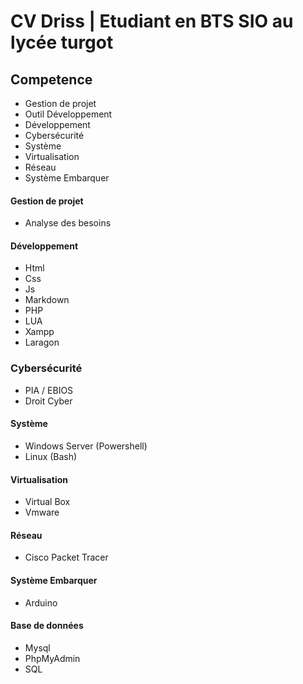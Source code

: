 # CV Driss | Etudiant en BTS SIO au lycée turgot
## Competence 
- Gestion de projet
- Outil Développement
- Développement 
- Cybersécurité
- Système
- Virtualisation
- Réseau
- Système Embarquer

#### Gestion de projet

- Analyse des besoins

#### Développement
- Html
- Css
- Js
- Markdown
- PHP
- LUA
- Xampp
- Laragon

### Cybersécurité

- PIA / EBIOS
- Droit Cyber

#### Système
- Windows Server (Powershell) 
- Linux (Bash)

#### Virtualisation
- Virtual Box
- Vmware

#### Réseau
- Cisco Packet Tracer

#### Système Embarquer
- Arduino

#### Base de données
- Mysql
- PhpMyAdmin
- SQL
